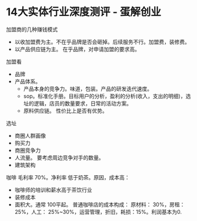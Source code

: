 # 14大实体行业深度测评 - 蛋解创业
加盟商的几种赚钱模式
* 以收加盟费为主。不在乎品牌是否会砸掉。后续服务不行。加盟费，装修费。
* 以产品供应链为主。 在乎品牌，对申请加盟的要求高。

加盟看
* 品牌
* 产品体系。
    * 产品本身的竞争力。味道，包装。产品的研发迭代速度。
    * sop。标准化手册。目标用户的分析，盈利的分析(收入，支出的明细)，选址的逻辑，店员的数量要求，日常的活动方案。
    * 原料供应链。 性价比上是否有优势。

选址
* 商圈人群画像
* 购买力
* 商圈竞争力
* 人流量。 要考虑周边竞争对手的数量。
* 建筑架构

咖啡
毛利率 70%。净利率 低于奶茶。原因，成本高：

* 咖啡师的培训和薪水高于茶饮行业
* 装修成本
* 面积大。通常 100平起。
普通咖啡店的成本构成： 原材料： 30%，房租： 25%，人工： 25%~30%，运营管理，折旧，耗损：15%。利润基本为0.
